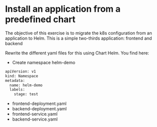 #  Install an application from a predefined chart

The objective of this exercise is to migrate the k8s configuration from an application to Helm.
This is a simple two-thirds application: frontend and backend

Rewrite  the different yaml files for this using Chart Helm. You find here:

- Create namespace helm-demo 
```sh
apiVersion: v1
kind: Namespace
metadata:
  name: helm-demo
  labels:
    stage: test
```
- frontend-deployment.yaml
- backend-deployment.yaml
- frontend-service.yaml
- backend-service.yaml

